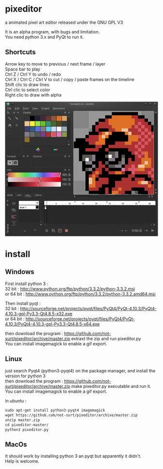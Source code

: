 pixeditor
=========

a animated pixel art editor released under the GNU GPL V3

It is an alpha program, with bugs and limitation.  
You need python 3.x and PyQt to run it.

Shortcuts
------
Arrow key to move to previous / next frame / layer  
Space bar to play  
Ctrl Z / Ctrl Y to undo / redo  
Ctrl X / Ctrl C / Ctrl V to cut / copy / paste frames on the timeline  
Shift clic to draw lines  
Ctrl clic to select color  
Right clic to draw with alpha  

![alt screenshot](screenshot.png "screenshot")


install
======

Windows
------
First install python 3 :  
32 bit : http://www.python.org/ftp/python/3.3.2/python-3.3.2.msi  
or 64 bit : http://www.python.org/ftp/python/3.3.2/python-3.3.2.amd64.msi

Then install pyqt :  
32 bit : http://sourceforge.net/projects/pyqt/files/PyQt4/PyQt-4.10.3/PyQt4-4.10.3-gpl-Py3.3-Qt4.8.5-x32.exe  
or 64 bit : http://sourceforge.net/projects/pyqt/files/PyQt4/PyQt-4.10.3/PyQt4-4.10.3-gpl-Py3.3-Qt4.8.5-x64.exe

then download the program : https://github.com/not-surt/pixeditor/archive/master.zip
extraxt the zip and run pixeditor.py  
You can install imagemagick to enable a gif export.  


Linux
----
just search Pyqt4 (python3-pyqt4) on the package manager, and install the version for python 3  
then download the program : https://github.com/not-surt/pixeditor/archive/master.zip
make pixeditor.py executable and run it.  
You can install imagemagick to enable a gif export.  

in ubuntu : 

    sudo apt-get install python3-pyqt4 imagemagick  
    wget https://github.com/not-surt/pixeditor/archive/master.zip
    unzip master.zip  
    cd pixeditor-master/  
    python3 pixeditor.py  


MacOs
----
It should work by installing python 3 an pyqt but apparently it didn't.  
Help is welcome.

